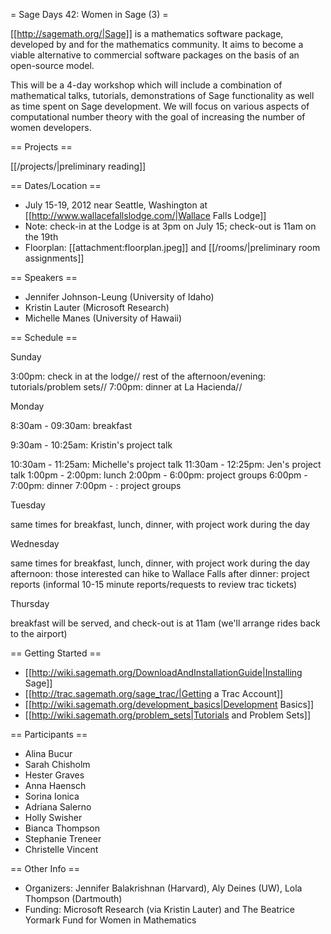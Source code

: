 = Sage Days 42: Women in Sage (3) =

[[http://sagemath.org/|Sage]] is a mathematics software package, developed by and for the mathematics community.  It aims to become a viable alternative to commercial software packages on the basis of an open-source model.

This will be a 4-day workshop which will include a combination of mathematical talks, tutorials, demonstrations of Sage functionality as well as time spent on Sage development. We will focus on various aspects of computational number theory with the goal of increasing the number of women developers.

== Projects ==
  
[[/projects/|preliminary reading]]

== Dates/Location ==

 * July 15-19, 2012 near Seattle, Washington at [[http://www.wallacefallslodge.com/|Wallace Falls Lodge]]
 * Note: check-in at the Lodge is at 3pm on July 15; check-out is 11am on the 19th
 * Floorplan: [[attachment:floorplan.jpeg]] and [[/rooms/|preliminary room assignments]]

== Speakers ==

 * Jennifer Johnson-Leung (University of Idaho)
 * Kristin Lauter (Microsoft Research) 
 * Michelle Manes (University of Hawaii)

== Schedule ==

Sunday 

 3:00pm: check in at the lodge//
 rest of the afternoon/evening: tutorials/problem sets//
 7:00pm: dinner at La Hacienda//

Monday

 8:30am - 09:30am: breakfast

 9:30am - 10:25am: Kristin's project talk

10:30am - 11:25am: Michelle's project talk
11:30am - 12:25pm: Jen's project talk
 1:00pm -  2:00pm: lunch
 2:00pm -  6:00pm: project groups
 6:00pm -  7:00pm: dinner
 7:00pm -        : project groups


Tuesday 

 same times for breakfast, lunch, dinner, with project work during the day

Wednesday

 same times for breakfast, lunch, dinner, with project work during the day
 afternoon: those interested can hike to Wallace Falls
 after dinner: project reports (informal 10-15 minute reports/requests to review trac tickets)

Thursday

 breakfast will be served, and check-out is at 11am (we'll arrange rides back to the airport)


== Getting Started ==
 * [[http://wiki.sagemath.org/DownloadAndInstallationGuide|Installing Sage]]
 * [[http://trac.sagemath.org/sage_trac/|Getting a Trac Account]]
 * [[http://wiki.sagemath.org/development_basics|Development Basics]]
 * [[http://wiki.sagemath.org/problem_sets|Tutorials and Problem Sets]]

== Participants ==
 
 * Alina Bucur
 * Sarah Chisholm
 * Hester Graves
 * Anna Haensch
 * Sorina Ionica
 * Adriana Salerno
 * Holly Swisher
 * Bianca Thompson
 * Stephanie Treneer
 * Christelle Vincent

== Other Info ==

 * Organizers: Jennifer Balakrishnan (Harvard), Aly Deines (UW), Lola Thompson (Dartmouth) 
 * Funding: Microsoft Research  (via Kristin Lauter) and The Beatrice Yormark Fund for Women in Mathematics
